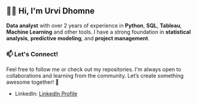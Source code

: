 ## 👋🚀 Hi, I'm Urvi Dhomne

**Data analyst** with over 2 years of experience in **Python**, **SQL**, **Tableau**, **Machine Learning** and other tools. I have a strong foundation in **statistical analysis**, **predictive modeling**, and **project management**.

### 📫 Let's Connect!
Feel free to follow me or check out my repositories. I'm always open to collaborations and learning from the community. Let’s create something awesome together! 🚀
- LinkedIn: [LinkedIn Profile](https://www.linkedin.com/in/urvidhomne/)
